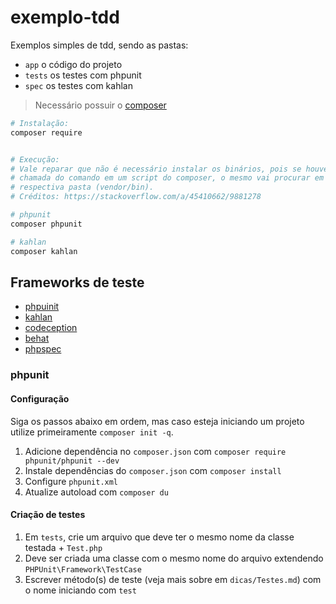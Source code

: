# exemplo-tdd

Exemplos simples de tdd, sendo as pastas:
- `app` o código do projeto
- `tests` os testes com phpunit
- `spec` os testes com kahlan

> Necessário possuir o [composer](https://getcomposer.org/)

```sh
# Instalação:
composer require


# Execução:
# Vale reparar que não é necessário instalar os binários, pois se houver a
# chamada do comando em um script do composer, o mesmo vai procurar em sua
# respectiva pasta (vendor/bin).
# Créditos: https://stackoverflow.com/a/45410662/9881278

# phpunit
composer phpunit

# kahlan
composer kahlan
```

## Frameworks de teste

* [phpuinit](http://www.phpunit.de)
* [kahlan](https://kahlan.github.io/docs/)
* [codeception](https://codeception.com/)
* [behat](https://docs.behat.org/en/latest/quick_start.html)
* [phpspec](http://www.phpspec.net/en/stable/)

### phpunit

#### Configuração

Siga os passos abaixo em ordem, mas caso esteja iniciando um projeto utilize primeiramente ``composer init -q``.
1. Adicione dependência no `composer.json` com ``composer require phpunit/phpunit --dev``
2. Instale dependências do `composer.json` com ``composer install``
3. Configure `phpunit.xml`
4. Atualize autoload com ``composer du`` <!-- produção: ``compose du -o`` -->

#### Criação de testes

1. Em `tests`, crie um arquivo que deve ter o mesmo nome da classe testada + ``Test.php``
2. Deve ser criada uma classe com o mesmo nome do arquivo extendendo ``PHPUnit\Framework\TestCase``
3. Escrever método(s) de teste (veja mais sobre em `dicas/Testes.md`) com o nome iniciando com ``test``

